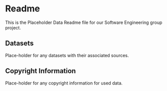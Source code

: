# Readme

This is the Placeholder Data Readme file for our Software Engineering group project.

## Datasets

Place-holder for any datasets with their associated sources.

## Copyright Information

Place-holder for any copyright information for used data.
